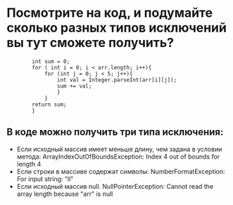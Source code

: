 # Посмотрите на код, и подумайте сколько разных типов исключений вы тут сможете получить?
``` public static int sum(String[][] arr) {
        int sum = 0;
        for ( int i = 0; i < arr.length; i++){
            for (int j = 0; j < 5; j++){
                int val = Integer.parseInt(arr[i][j]);
                sum += val;
                }
            }
        return sum;
        }
```
## В коде можно получить три типа исключения:

- Если исходный массив имеет меньше длину, чем задана в условии метода: ArrayIndexOutOfBoundsException: Index 4 out of bounds for length 4
- Если строки в массиве содержат символы: NumberFormatException: For input string: "ll"
- Если исходный массив null. NullPointerException: Cannot read the array length because "arr" is null